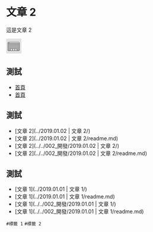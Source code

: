 # 文章 2
這是文章 2

![圖片](img/01.png)


## 測試
* [首頁](../../001_首頁)
* [首頁](../../001_首頁/readme.md)

## 測試
* [文章 2](../2019.01.02 | 文章 2/)
* [文章 2](../2019.01.02 | 文章 2/readme.md)
* [文章 2](../../002_開發/2019.01.02 | 文章 2/)
* [文章 2](../../002_開發/2019.01.02 | 文章 2/readme.md)

## 測試
* [文章 1](../2019.01.01 | 文章 1/)
* [文章 1](../2019.01.01 | 文章 1/readme.md)
* [文章 1](../../002_開發/2019.01.01 | 文章 1/)
* [文章 1](../../002_開發/2019.01.01 | 文章 1/readme.md)

`#標籤 1` `#標籤 2`